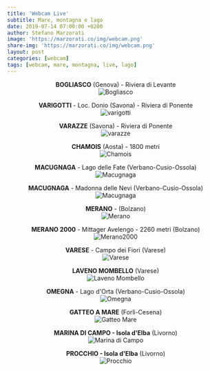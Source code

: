```yaml
---
title: 'Webcam Live'
subtitle: Mare, montagna e lago
date: 2019-07-14 07:00:00 +0200
author: Stefano Marzorati
image: 'https://marzorati.co/img/webcam.png'
share-img: 'https://marzorati.co/img/webcam.png'
layout: post
categories: [webcam]
tags: [webcam, mare, montagna, live, lago]
---
```

<center><strong>BOGLIASCO</strong> (Genova) - Riviera di Levante</center>   
<center>
<img alt="Bogliasco" src="http://www.prolocobogliasco.it/webcam/current_hd.jpg">
</center>
<p></p>
<center><strong>VARIGOTTI</strong> - Loc. Donio (Savona) - Riviera di Ponente</center>   
<center>
<img alt="varigotti" src="http://varigottimeteo.altervista.org/webcam/FI9900P_00626E863C96/snap/webcam.php">
</center>
<p></p>
<center><strong>VARAZZE</strong> (Savona) - Riviera di Ponente</center>   
<center>
<img alt="varazze" src="http://www.varazzewebcam.it/snapshot.jpg">
</center>
<p></p>
<center><strong>CHAMOIS</strong> (Aosta) - 1800 metri</center>   
<center>
<img alt="Chamois" src="http://www.comune.chamois.ao.it/wcam/webcam_images/chamois.jpg">
</center>
<p></p>
<center><strong>MACUGNAGA</strong> - Lago delle Fate (Verbano-Cusio-Ossola)</center>   
<center>
<img alt="Macugnaga" src="http://www.macugnaga-monterosa.it/images/webcams/val-quarazza-dal-lago-delle-fate.jpg/1024x768.jpg">
</center>
<p></p>
<center><strong>MACUGNAGA</strong> - Madonna delle Nevi (Verbano-Cusio-Ossola)</center>   
<center>
<img alt="Macugnaga" src="http://www.macugnaga-monterosa.it/images/webcams/passo-moro-madonna-delle-nevi.jpg/_full.jpg">
</center>
<p></p>
<center><strong>MERANO</strong> - (Bolzano)</center>   
<center>
<img alt="Merano" src="https://www.visitmerano.it/webcam/webcam-meran.jpg">
</center>
<p></p>
<center><strong>MERANO 2000</strong> - Mittager Avelengo - 2260 metri (Bolzano)</center>   
<center>
<img alt="Merano2000" src="https://webcams.meran2000.com/mittager/cam.jpg">
</center>
<p></p>
<center><strong>VARESE</strong> - Campo dei Fiori  (Varese)</center>   
<center>
<img alt="Varese" src="https://www.astrogeo.va.it/webcam/current/campo_dei_fiori_ovest.jpg">
</center>
<p></p>
<center><strong>LAVENO MOMBELLO</strong> (Varese)</center>   
<center>
<img alt="Laveno Mombello" src="https://www.cerrometeo.com/public/gftp0000.jpg">
</center>
<p></p>
<center><strong>OMEGNA</strong> - Lago d'Orta (Verbano-Cusio-Ossola)</center>   
<center>
<img alt="Omegna" src="http://webcam.neveazzurra.it/orta.jpg">
</center>
<p></p>
<center><strong>GATTEO A MARE</strong> (Forlì-Cesena)</center>   
<center>
<img alt="Gatteo Mare" src="http://31.3.189.179:8081/cgi-bin/faststream.jpg?stream=full&fps=2&rand=685120">
</center>
<p></p>
<center><strong>MARINA DI CAMPO - Isola d'Elba</strong> (Livorno)</center>   
<center>
<img alt="Marina di Campo" src="https://cam.elbalink.it/webcam_spiaggia_marina_di_campo/camping_del_mare.jpg">
</center>
<p></p>
<center><strong>PROCCHIO - Isola d'Elba</strong> (Livorno)</center>   
<center>
<img alt="Procchio" src="https://www.virtualelba.it/webcam/elba.jpg">
</center>
<p></p>